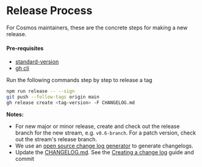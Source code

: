 # Release Process

For Cosmos maintainers, these are the concrete steps for making a new release.

#### Pre-requisites

- [standard-version](https://github.com/conventional-changelog/standard-version)
- [gh cli](https://cli.github.com/manual/gh_release_create)

Run the following commands step by step to release a tag

```bash
npm run release -- --sign
git push --follow-tags origin main
gh release create <tag-version> -F CHANGELOG.md

```

**Notes:**

- For new major or minor release, create and check out the release branch for the new stream, e.g. `v0.6-branch`. For a patch version, check out the stream's release branch.
- We use an [open source change log generator](https://github.com/conventional-changelog/standard-version) to generate changelogs.
- Update the [CHANGELOG.md](https://github.com/goto/cosmos/blob/master/CHANGELOG.md). See the [Creating a change log](release_process.md#creating-a-change-log) guide and commit
